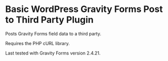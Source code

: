 # Basic WordPress Gravity Forms Post to Third Party Plugin

Posts Gravity Forms field data to a third party.

Requires the PHP cURL library.

Last tested with Gravity Forms version 2.4.21.